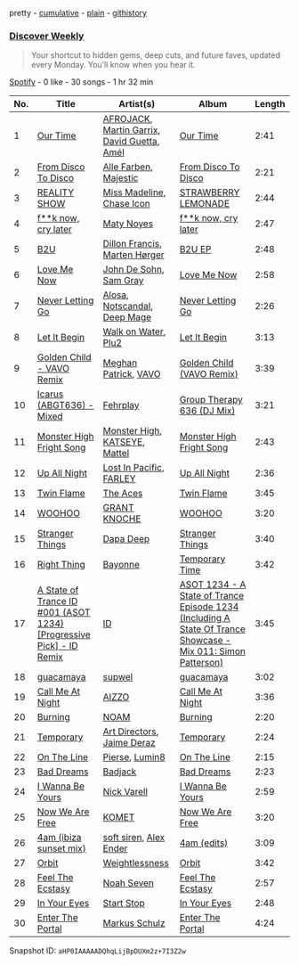 pretty - [cumulative](/playlists/cumulative/37i9dQZEVXcMQ21aVFwcU6.md) - [plain](/playlists/plain/37i9dQZEVXcMQ21aVFwcU6) - [githistory](https://github.githistory.xyz/mdn522/spotify-playlist-archive/blob/main/playlists/plain/37i9dQZEVXcMQ21aVFwcU6)

### [Discover Weekly](https://open.spotify.com/playlist/37i9dQZEVXcMQ21aVFwcU6)

> Your shortcut to hidden gems, deep cuts, and future faves, updated every Monday\. You’ll know when you hear it.

[Spotify](https://open.spotify.com/user/spotify) - 0 like - 30 songs - 1 hr 32 min

| No. | Title | Artist(s) | Album | Length |
|---|---|---|---|---|
| 1 | [Our Time](https://open.spotify.com/track/3MUFebos5drIwrUHxUorhP) | [AFROJACK](https://open.spotify.com/artist/4D75GcNG95ebPtNvoNVXhz), [Martin Garrix](https://open.spotify.com/artist/60d24wfXkVzDSfLS6hyCjZ), [David Guetta](https://open.spotify.com/artist/1Cs0zKBU1kc0i8ypK3B9ai), [Amél](https://open.spotify.com/artist/6OHd6Z5k9ZmBJ91oqeSpDG) | [Our Time](https://open.spotify.com/album/1R0CAZwCU6rRvMsmaerCjz) | 2:41 |
| 2 | [From Disco To Disco](https://open.spotify.com/track/1MzPUIynJATkuvympwipnm) | [Alle Farben](https://open.spotify.com/artist/61ipISvUVa5LkJlKZnm3Oo), [Majestic](https://open.spotify.com/artist/6QMABvTzixnxzsLYyhqRxI) | [From Disco To Disco](https://open.spotify.com/album/4oq6QME2y7Xf5vYC5zHmxG) | 2:21 |
| 3 | [REALITY SHOW](https://open.spotify.com/track/1xkerBnLYBsWT5eBy2zpMy) | [Miss Madeline](https://open.spotify.com/artist/697XzB9DackcbNfKz4Ry7v), [Chase Icon](https://open.spotify.com/artist/5XPJP6zfXVlPJtO4QSsSmQ) | [STRAWBERRY LEMONADE](https://open.spotify.com/album/4pWoMdeKkPNZVoZouJCtDm) | 2:44 |
| 4 | [f\*\*k now, cry later](https://open.spotify.com/track/3afJXMpD49B6tjO6Dz5Kf3) | [Maty Noyes](https://open.spotify.com/artist/5JSXWmQO8csVUy6hSRu8TA) | [f\*\*k now, cry later](https://open.spotify.com/album/0uJ4IdVbhcnCcaspgryEoh) | 2:47 |
| 5 | [B2U](https://open.spotify.com/track/67CkO6Qva8D78RISimeX1n) | [Dillon Francis](https://open.spotify.com/artist/5R3Hr2cnCCjt220Jmt2xLf), [Marten Hørger](https://open.spotify.com/artist/0EdUwJSqkMmsH6Agg3G8Ls) | [B2U EP](https://open.spotify.com/album/3n4wJlkHBkt2qrPzirQNaN) | 2:48 |
| 6 | [Love Me Now](https://open.spotify.com/track/2vnMxYSg9rpcVVMn0GuCbT) | [John De Sohn](https://open.spotify.com/artist/3TVjdmhfFoYJLgBEkkZTBm), [Sam Gray](https://open.spotify.com/artist/4sW5R5XKTge9Vwv44p9p18) | [Love Me Now](https://open.spotify.com/album/6lDFF3DjGgw2BjFADgnOPo) | 2:58 |
| 7 | [Never Letting Go](https://open.spotify.com/track/3VbXS1fxCAteljMQnOrGdd) | [Alosa](https://open.spotify.com/artist/7tLZj7bBitwASeMgNlqWVC), [Notscandal](https://open.spotify.com/artist/46EZcT2VCmBxSG5xdmNbix), [Deep Mage](https://open.spotify.com/artist/0MR7IMVJ0cdWJBivbwRr4A) | [Never Letting Go](https://open.spotify.com/album/408LezrDjLw0xz7Nxf16n1) | 2:26 |
| 8 | [Let It Begin](https://open.spotify.com/track/3c7TXsqWcL3FEqFPvmiX2H) | [Walk on Water](https://open.spotify.com/artist/4I3wOys29MwaCSSXGEeose), [Plu2](https://open.spotify.com/artist/7IyVJtqPBB8mSRhowSGatz) | [Let It Begin](https://open.spotify.com/album/7yAAYNljIwbzMH8njMpb9j) | 3:13 |
| 9 | [Golden Child \- VAVO Remix](https://open.spotify.com/track/5aSiEAtAGqkFFMMXLCfXWR) | [Meghan Patrick](https://open.spotify.com/artist/5bQxLohAAiOat0EMYuHjzJ), [VAVO](https://open.spotify.com/artist/44re77WwNG34C182Jq3WIK) | [Golden Child \(VAVO Remix\)](https://open.spotify.com/album/2BLhYajICKcrO2sKtYJjv4) | 3:39 |
| 10 | [Icarus \(ABGT636\) \- Mixed](https://open.spotify.com/track/6JrSihRFXZhcm2UqHkhnvj) | [Fehrplay](https://open.spotify.com/artist/6HcVFayEV6B5xgp59WXKbF) | [Group Therapy 636 \(DJ Mix\)](https://open.spotify.com/album/4dUt0gvK4CU1glNLMaewfK) | 3:21 |
| 11 | [Monster High Fright Song](https://open.spotify.com/track/7hEKlcqyoj3oOH0jtJveIS) | [Monster High](https://open.spotify.com/artist/43niWwvn8OX1HmJLXu4aLV), [KATSEYE](https://open.spotify.com/artist/3c0gDdb9lhnHGFtP4prQpn), [Mattel](https://open.spotify.com/artist/6HoB8dDlgkJJXl9tH1qBaY) | [Monster High Fright Song](https://open.spotify.com/album/5xGIPK8xElAjIBhP4TVyE3) | 2:43 |
| 12 | [Up All Night](https://open.spotify.com/track/05ApTwF4MKB2kpXC6tH5bh) | [Lost In Pacific](https://open.spotify.com/artist/1oC7D0CrT7bABXQXFCGltP), [FARLEY](https://open.spotify.com/artist/7uYA1SvZLemlrGJxyqdf4O) | [Up All Night](https://open.spotify.com/album/39bk3wEN0w7NuhLetENJzt) | 2:36 |
| 13 | [Twin Flame](https://open.spotify.com/track/1bEgyMW0qkchQo6n3lrHp2) | [The Aces](https://open.spotify.com/artist/2AmfMGi3WZMxqFDHissIAe) | [Twin Flame](https://open.spotify.com/album/78dPFW1kVn6CvDKFhz6MOF) | 3:45 |
| 14 | [WOOHOO](https://open.spotify.com/track/6CBt4FzlQtZyQkCKXnLnsf) | [GRANT KNOCHE](https://open.spotify.com/artist/4uLexEsM3MDb1sermSib4J) | [WOOHOO](https://open.spotify.com/album/6tGGW0iHNkh1XxTCbak0lw) | 3:20 |
| 15 | [Stranger Things](https://open.spotify.com/track/5tojPbxg4T8sLl8EFqYDAO) | [Dapa Deep](https://open.spotify.com/artist/6PFX6CPrYWgLYSIUMQ59hW) | [Stranger Things](https://open.spotify.com/album/3B1THH9PWKh1UMBLhyd6B7) | 3:40 |
| 16 | [Right Thing](https://open.spotify.com/track/5WSbA7CYliGAJiZTRldTMK) | [Bayonne](https://open.spotify.com/artist/6BbqU3r1G2mwkRIfIbkCek) | [Temporary Time](https://open.spotify.com/album/7MubkMOdmjOhRF36dpVQNM) | 3:42 |
| 17 | [A State of Trance ID \#001 \(ASOT 1234\) \[Progressive Pick\] \- ID Remix](https://open.spotify.com/track/7dAWIITLU5g8H3BccxavYv) | [ID](https://open.spotify.com/artist/2NL6Ki9gA4LSCrF0xn57ed) | [ASOT 1234 \- A State of Trance Episode 1234 \(Including A State Of Trance Showcase \- Mix 011: Simon Patterson\)](https://open.spotify.com/album/1aJZJqSeLFmnxESzKmvakn) | 3:45 |
| 18 | [guacamaya](https://open.spotify.com/track/6rXoWKWpulun1j0Zij5mNw) | [supwel](https://open.spotify.com/artist/3QEjJCefGJTVNDg3fKswlx) | [guacamaya](https://open.spotify.com/album/3iPqkZef377iTeRrFroZF3) | 3:02 |
| 19 | [Call Me At Night](https://open.spotify.com/track/1GPnpurxFiNXZ2SQlwi51a) | [AIZZO](https://open.spotify.com/artist/1ZZdKHHFrEYmBD8M8yzjrq) | [Call Me At Night](https://open.spotify.com/album/1064rvi36cZDnQeCXoKVpq) | 3:36 |
| 20 | [Burning](https://open.spotify.com/track/4XwEh3yY4FtG4a9CrBFEbf) | [NOAM](https://open.spotify.com/artist/3SCz4vk2MoqDn9KvOYMU0r) | [Burning](https://open.spotify.com/album/7AWkQhRr38wo522guN7uhC) | 2:20 |
| 21 | [Temporary](https://open.spotify.com/track/4sRpOcJhT3ws2D1J80qHXg) | [Art Directors](https://open.spotify.com/artist/09f9jZ36C22ke9iRYIztAc), [Jaime Deraz](https://open.spotify.com/artist/4J7ascv32yT6yE75KRCktv) | [Temporary](https://open.spotify.com/album/0JKh3HFL6bozILlPfwOho0) | 2:24 |
| 22 | [On The Line](https://open.spotify.com/track/7fZQtGPRPK3b0LZiGpgGV7) | [Pierse](https://open.spotify.com/artist/6RaXGK6k9dt5lMJasbOHeg), [Lumin8](https://open.spotify.com/artist/6sVfVaXwlrK0MPkrU8EOtp) | [On The Line](https://open.spotify.com/album/5RQUgWERLK70zsb7j3lfAo) | 2:15 |
| 23 | [Bad Dreams](https://open.spotify.com/track/4tr76saNJm3lI2Elz8hUn4) | [Badjack](https://open.spotify.com/artist/40oI86vaTUHgkSGlYkEiLM) | [Bad Dreams](https://open.spotify.com/album/6gZm5WabfYdW0Ad9GA1DNF) | 2:23 |
| 24 | [I Wanna Be Yours](https://open.spotify.com/track/0V9raTkW24E3mrf7ZemeNB) | [Nick Varell](https://open.spotify.com/artist/07CXpjxPqiolSnHZ6s2w5G) | [I Wanna Be Yours](https://open.spotify.com/album/25DHImNhUXmjq3x7EXlzBL) | 2:59 |
| 25 | [Now We Are Free](https://open.spotify.com/track/0DhS6FGlJkZEWM2gmjB5dD) | [KOMET](https://open.spotify.com/artist/7ASFmpzSDMUmOw4Ru5PPzr) | [Now We Are Free](https://open.spotify.com/album/2hx91zv2MPmgtAQS8Hxtaa) | 3:20 |
| 26 | [4am \(ibiza sunset mix\)](https://open.spotify.com/track/2JBFnrsrS2EYLmcTbFYfHW) | [soft siren](https://open.spotify.com/artist/2231C2oqgdZQmJ0vh6bNX2), [Alex Ender](https://open.spotify.com/artist/4tVEnDtBhp4mjGvkgXlp1d) | [4am \(edits\)](https://open.spotify.com/album/5wNGSTu6WedneSGt2SFHaw) | 3:09 |
| 27 | [Orbit](https://open.spotify.com/track/1lp93hNB8olV1CeLbuJhfB) | [Weightlessness](https://open.spotify.com/artist/1pmO0TiWRsnmnk74Hr9NG2) | [Orbit](https://open.spotify.com/album/5Denl5260bl2uiiJ7IfG23) | 3:42 |
| 28 | [Feel The Ecstasy](https://open.spotify.com/track/4FCI7R5f7CyRuy5luHt0GM) | [Noah Seven](https://open.spotify.com/artist/6CKAXTH5vBxCdDx5uNPnX4) | [Feel The Ecstasy](https://open.spotify.com/album/0wEbZqxKbZUGArMKb6K60l) | 2:57 |
| 29 | [In Your Eyes](https://open.spotify.com/track/36mkUzivSA8ECqBl3B1KF1) | [Start Stop](https://open.spotify.com/artist/7M9YXFc1JWQxmSQDgg0SAO) | [In Your Eyes](https://open.spotify.com/album/1On3Hrf3iVr9ZtN4wDmmQo) | 2:48 |
| 30 | [Enter The Portal](https://open.spotify.com/track/3g9RkurqYNtQkPRlJ0h9HO) | [Markus Schulz](https://open.spotify.com/artist/6OO0PboZcIWUWL7j2IyeoL) | [Enter The Portal](https://open.spotify.com/album/6r1uw773hRjdriOYL7fwPi) | 4:24 |

Snapshot ID: `aHP0IAAAAADQhqLijBpDUXm2z+7I3Z2w`
